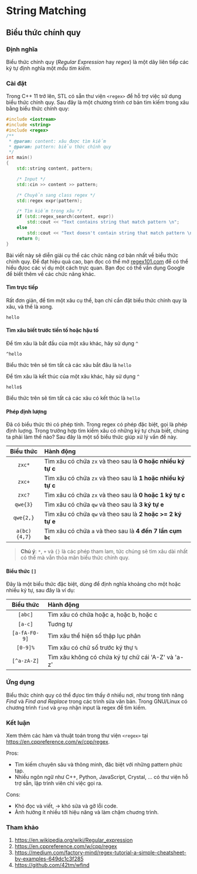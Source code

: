 # String Matching

<!-- regex.md -->
<!-- Written by Nguyen Tuan Dung <@dungwinux> -->

## Biểu thức chính quy

### Định nghĩa

Biểu thức chính quy (_Regular Expression_ hay _regex_) là một dãy liên tiếp các
ký tự định nghĩa một _mẫu tìm kiếm_.

### Cài đặt

Trong C++ 11 trở lên, STL có sẵn thư viện `<regex>` để hỗ trợ việc sử dụng biểu
thức chính quy. Sau đây là một chương trình cơ bản tìm kiếm trong xâu bằng biểu
thức chính quy:

```cpp
#include <iostream>
#include <string>
#include <regex>
/**
 * @param: content: xâu được tìm kiếm
 * @param: pattern: biểu thức chính quy
 */
int main()
{
    std::string content, pattern;

    /* Input */
    std::cin >> content >> pattern;

    /* Chuyển sang class regex */
    std::regex expr(pattern);

    /* Tìm kiếm trong xâu */
    if (std::regex_search(content, expr))
        std::cout << "Text contains string that match pattern \n";
    else
        std::cout << "Text doesn't contain string that match pattern \n";
    return 0;
}
```

Bài viết này sẽ diễn giải cụ thể các chức năng cơ bản nhất về biểu thức chính
quy. Để đạt hiệu quả cao, bạn đọc có thể mở [regex101.com](https://regex101.com)
để có thể hiểu đựoc các ví dụ một cách trực quan. Bạn đọc có thể vần dụng Google
để biết thêm về các chức năng khác.

#### Tìm trực tiếp

Rất đơn giản, để tìm một xâu cụ thể, bạn chỉ cần đặt biểu thức chính quy là xâu,
và thế là xong.

```regex
hello
```

#### Tìm xâu biết trước tiền tố hoặc hậu tố

Để tìm xâu là bắt đầu của một xâu khác, hãy sử dụng `^`

```
^hello
```

Biểu thức trên sẽ tìm tất cả các xâu bắt đâu là `hello`

Để tìm xâu là kết thúc của một xâu khác, hãy sử dụng `^`

```
hello$
```

Biểu thức trên sẽ tìm tất cả các xâu có kết thúc là `hello`

#### Phép định lượng

Đã có biểu thức thì có phép tính. Trong regex có phép đặc biệt, gọi là phép định
luợng. Trong trường hợp tìm kiếm xâu có những ký tự chưa biết, chúng ta phải làm
thế nào? Sau đây là một số biểu thức giúp xử lý vấn đề này.

|  Biểu thức   | Hành động                                                    |
| :----------: | :----------------------------------------------------------- |
|    `zxc*`    | Tìm xâu có chứa `zx` và theo sau là **0 hoặc nhiều ký tự c** |
|    `zxc+`    | Tìm xâu có chứa `zx` và theo sau là **1 hoặc nhiều ký tự c** |
|    `zxc?`    | Tìm xâu có chứa `zx` và theo sau là **0 hoặc 1 ký tự c**     |
|   `qwe{3}`   | Tìm xâu có chứa `qw` và theo sau là **3 ký tự e**            |
|  `qwe{2,}`   | Tìm xâu có chứa `qw` và theo sau là **2 hoặc >= 2 ký tự e**  |
| `a(bc){4,7}` | Tìm xâu có chứa `a` và theo sau là **4 đến 7 lần cụm `bc`**  |

> **Chú ý**: `*`, `+` và `{}` là các phép tham lam, tức chúng sẽ tìm xâu dài nhất
> có thể mà vẫn thỏa mãn biểu thức chính quy.

#### Biểu thức `[]`

Đây là một biểu thức đặc biệt, dùng để định nghĩa khoảng cho một hoặc nhiều ký
tự, sau đây là ví dụ:

|   Biểu thức   | Hành động                                          |
| :-----------: | :------------------------------------------------- |
|    `[abc]`    | Tìm xâu có chứa hoặc a, hoặc b, hoặc c             |
|    `[a-c]`    | Tuơng tự                                           |
| `[a-fA-F0-9]` | Tìm xâu thể hiện số thập lục phân                  |
|   `[0-9]%`    | Tìm xâu có chữ số trước ký thự `%`                 |
|  `[^a-zA-Z]`  | Tìm xâu không có chứa ký tự chữ cái 'A-Z' và 'a-z' |

### Ứng dụng

Biểu thức chính quy có thể đựoc tìm thấy ở nhiều nơi, như trong tính năng _Find_
và _Find and Replace_ trong các trình sửa văn bản. Trong GNU/Linux có chương
trình `find` và `grep` nhận input là regex để tìm kiếm.

### Kết luận

Xem thêm các hàm và thuật toán trong thư viện `<regex>` tại
https://en.cppreference.com/w/cpp/regex.

Pros:
- Tìm kiếm chuyên sâu và thông minh, đăc biệt với những pattern phức tạp.
- Nhiều ngôn ngữ như C++, Python, JavaScript, Crystal, ... có thư viện hỗ trợ sẵn,
lập trình viên  chỉ việc gọi ra.

Cons:
- Khó đọc và viết, -> khó sửa và gỡ lỗi code.
- Ảnh hưởng ít nhiều tới hiệu năng và làm chậm chuơng trình.

### Tham khảo

1. https://en.wikipedia.org/wiki/Regular_expression
2. https://en.cppreference.com/w/cpp/regex
3. https://medium.com/factory-mind/regex-tutorial-a-simple-cheatsheet-by-examples-649dc1c3f285
4. https://github.com/42tm/wfind